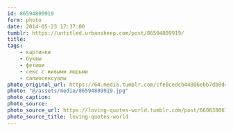 ```yaml
---
id: 86594809919
form: photo
date: 2014-05-23 17:37:00
tumblr: https://untitled.urbansheep.com/post/86594809919/
title:
tags:
    - картинки
    - буквы
    - фетиши
    - секс с живыми людьми
    - сапиосексуалы
photo_original_url: https://64.media.tumblr.com/cfe0cedcb44806ebb7db8d4798dae994/tumblr_mvsft2eUrW1suonbbo1_500.jpg
photo: "@/assets/media/86594809919.jpg"
photo_caption:
photo_source:
photo_source_url: https://loving-quotes-world.tumblr.com/post/66083806741
photo_source_title: loving-quotes-world
---
```


